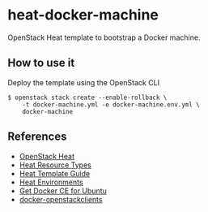 # heat-docker-machine

OpenStack Heat template to bootstrap a Docker machine.

## How to use it

Deploy the template using the OpenStack CLI

    $ openstack stack create --enable-rollback \
        -t docker-machine.yml -e docker-machine.env.yml \
        docker-machine

## References

*   [OpenStack Heat](https://docs.openstack.org/developer/heat/)
*   [Heat Resource Types](https://docs.openstack.org/developer/heat/template_guide/openstack.html)
*   [Heat Template Guide](https://docs.openstack.org/developer/heat/template_guide/)
*   [Heat Environments](https://docs.openstack.org/developer/heat/template_guide/environment.html)
*   [Get Docker CE for Ubuntu](https://docs.docker.com/engine/installation/linux/docker-ce/ubuntu)
*   [docker-openstackclients](https://github.com/psmiraglia/docker-openstackclients)

